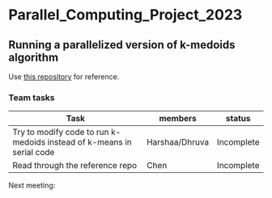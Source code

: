 # Parallel_Computing_Project_2023

## Running a parallelized version of k-medoids algorithm

Use [this repository](https://github.com/kb22/CSCI_6360_Parallel_K_Means) for reference.

### Team tasks

| Task  | members | status |
| ----- | ------- | ------ |
| Try to modify code to run k-medoids instead of k-means in serial code | Harshaa/Dhruva  | Incomplete |
| Read through the reference repo  | Chen | Incomplete |

Next meeting: 

